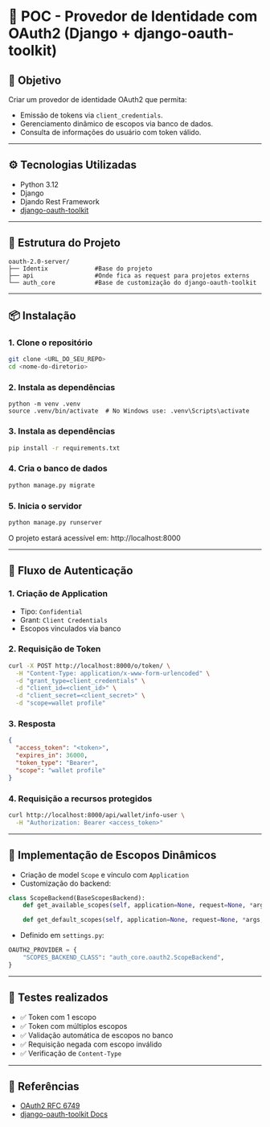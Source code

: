 # 🧪 POC - Provedor de Identidade com OAuth2 (Django + django-oauth-toolkit)

## 📌 Objetivo

Criar um provedor de identidade OAuth2 que permita:

- Emissão de tokens via `client_credentials`.
- Gerenciamento dinâmico de escopos via banco de dados.
- Consulta de informações do usuário com token válido.

---

## ⚙️ Tecnologias Utilizadas

- Python 3.12
- Django
- Djando Rest Framework
- [django-oauth-toolkit](https://django-oauth-toolkit.readthedocs.io/en/latest/)


---

## 📂 Estrutura do Projeto

```
oauth-2.0-server/
├── Identix             #Base do projeto
├── api                 #Onde fica as request para projetos externs
└── auth_core           #Base de customização do django-oauth-toolkit
```

---

## 📦 Instalação

### 1. Clone o repositório

```bash
git clone <URL_DO_SEU_REPO>
cd <nome-do-diretorio>
```

### 2. Instala as dependências
```
python -m venv .venv
source .venv/bin/activate  # No Windows use: .venv\Scripts\activate
```

### 3. Instala as dependências

```bash
pip install -r requirements.txt
```

### 4. Cria o banco de dados

```bash
python manage.py migrate
```

### 5. Inicia o servidor

```bash
python manage.py runserver
```
O projeto estará acessível em: http://localhost:8000

---
## 🔐 Fluxo de Autenticação

### 1. Criação de Application
- Tipo: `Confidential`
- Grant: `Client Credentials`
- Escopos vinculados via banco

### 2. Requisição de Token

```bash
curl -X POST http://localhost:8000/o/token/ \
  -H "Content-Type: application/x-www-form-urlencoded" \
  -d "grant_type=client_credentials" \
  -d "client_id=<client_id>" \
  -d "client_secret=<client_secret>" \
  -d "scope=wallet profile"
```

### 3. Resposta

```json
{
  "access_token": "<token>",
  "expires_in": 36000,
  "token_type": "Bearer",
  "scope": "wallet profile"
}
```

### 4. Requisição a recursos protegidos

```bash
curl http://localhost:8000/api/wallet/info-user \
  -H "Authorization: Bearer <access_token>"
```

---

## 🧠 Implementação de Escopos Dinâmicos

- Criação de model `Scope` e vínculo com `Application`
- Customização do backend:

```python
class ScopeBackend(BaseScopesBackend):
    def get_available_scopes(self, application=None, request=None, *args, **kwargs):

    def get_default_scopes(self, application=None, request=None, *args, **kwargs):
```

- Definido em `settings.py`:

```python
OAUTH2_PROVIDER = {
    "SCOPES_BACKEND_CLASS": "auth_core.oauth2.ScopeBackend",
}
```

---

## 🧪 Testes realizados

- ✅ Token com 1 escopo
- ✅ Token com múltiplos escopos
- ✅ Validação automática de escopos no banco
- ✅ Requisição negada com escopo inválido
- ✅ Verificação de `Content-Type`

---

## 🧾 Referências

- [OAuth2 RFC 6749](https://datatracker.ietf.org/doc/html/rfc6749)
- [django-oauth-toolkit Docs](https://django-oauth-toolkit.readthedocs.io/en/latest/)